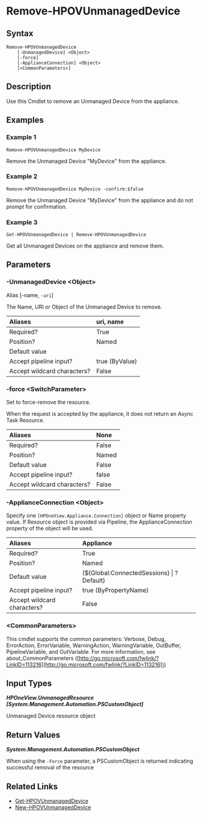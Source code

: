 ﻿---
description: Remove an Unmanaged Device.
---

# Remove-HPOVUnmanagedDevice

## Syntax

```text
Remove-HPOVUnmanagedDevice
    [-UnmanagedDevice] <Object>
    [-force]
    [-ApplianceConnection] <Object>
    [<CommonParameters>]
```

## Description

Use this Cmdlet to remove an Unmanaged Device from the appliance.

## Examples

###  Example 1 

```text
Remove-HPOVUnmanagedDevice MyDevice

```

Remove the Unmanaged Device "MyDevice" from the appliance.

###  Example 2 

```text
Remove-HPOVUnmanagedDevice MyDevice -confirm:$false

```

Remove the Unmanaged Device "MyDevice" from the appliance and do not prompt for confirmation.

###  Example 3 

```text
Get-HPOVUnmanagedDevice | Remove-HPOVUnmanagedDevice

```

Get all Unmanaged Devices on the appliance and remove them.

## Parameters

### -UnmanagedDevice &lt;Object&gt;

Alias [-name, `-uri`]

The Name, URI or Object of the Unmanaged Device to remove.

| Aliases | uri, name |
| :--- | :--- |
| Required? | True |
| Position? | Named |
| Default value |  |
| Accept pipeline input? | true (ByValue) |
| Accept wildcard characters? | False |

### -force &lt;SwitchParameter&gt;

Set to force-remove the resource.

When the request is accepted by the appliance, it does not return an Async Task Resource.

| Aliases | None |
| :--- | :--- |
| Required? | False |
| Position? | Named |
| Default value | False |
| Accept pipeline input? | false |
| Accept wildcard characters? | False |

### -ApplianceConnection &lt;Object&gt;

Specify one `[HPOneView.Appliance.Connection]` object or Name property value. If Resource object is provided via Pipeline, the ApplianceConnection property of the object will be used.

| Aliases | Appliance |
| :--- | :--- |
| Required? | True |
| Position? | Named |
| Default value | (${Global:ConnectedSessions} &vert; ? Default) |
| Accept pipeline input? | true (ByPropertyName) |
| Accept wildcard characters? | False |

### &lt;CommonParameters&gt;

This cmdlet supports the common parameters: Verbose, Debug, ErrorAction, ErrorVariable, WarningAction, WarningVariable, OutBuffer, PipelineVariable, and OutVariable. For more information, see about\_CommonParameters \([http://go.microsoft.com/fwlink/?LinkID=113216](http://go.microsoft.com/fwlink/?LinkID=113216)\)

## Input Types

_**HPOneView.UnmanagedResource [System.Management.Automation.PSCustomObject]**_

Unmanaged Device resource object

## Return Values

_**System.Management.Automation.PSCustomObject**_

When using the `-Force` parameter, a PSCustomObject is returned indicating successful removal of the resource

## Related Links

* [Get-HPOVUnmanagedDevice](get-hpovunmanageddevice.md)
* [New-HPOVUnmanagedDevice](new-hpovunmanageddevice.md)
